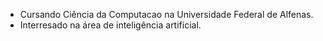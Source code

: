 - Cursando Ciência da Computacao na Universidade Federal de Alfenas.
- Interresado na área de inteligência artificial.

<!---
YwaoFugimoto/YwaoFugimoto is a ✨ special ✨ repository because its `README.md` (this file) appears on your GitHub profile.
You can click the Preview link to take a look at your changes.
--->
